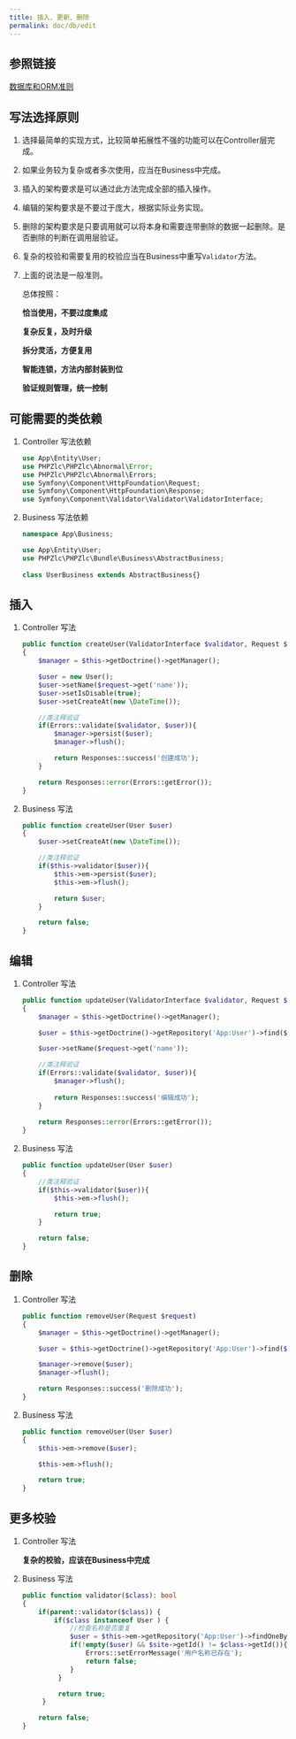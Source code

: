 ```yaml
---
title: 插入、更新、删除
permalink: doc/db/edit
---
```


## 参照链接

[数据库和ORM准则](https://symfony.com/doc/4.4/doctrine.html)

## 写法选择原则

1. 选择最简单的实现方式，比较简单拓展性不强的功能可以在Controller层完成。

2. 如果业务较为复杂或者多次使用，应当在Business中完成。

3. 插入的架构要求是可以通过此方法完成全部的插入操作。

4. 编辑的架构要求是不要过于庞大，根据实际业务实现。

5. 删除的架构要求是只要调用就可以将本身和需要连带删除的数据一起删除。是否删除的判断在调用层验证。

6. 复杂的校验和需要复用的校验应当在Business中重写`Validator`方法。

7. 上面的说法是一般准则。

   总体按照：  
   
      **恰当使用，不要过度集成** 
        
      **复杂反复，及时升级** 
        
      **拆分灵活，方便复用**
        
      **智能连锁，方法内部封装到位** 
        
      **验证规则管理，统一控制**

## 可能需要的类依赖

1. Controller 写法依赖

    ```php
    use App\Entity\User;
    use PHPZlc\PHPZlc\Abnormal\Error;
    use PHPZlc\PHPZlc\Abnormal\Errors;
    use Symfony\Component\HttpFoundation\Request;
    use Symfony\Component\HttpFoundation\Response;
    use Symfony\Component\Validator\Validator\ValidatorInterface;
    ```

2. Business 写法依赖

    ```php
    namespace App\Business;
   
    use App\Entity\User;
    use PHPZlc\PHPZlc\Bundle\Business\AbstractBusiness;
        
    class UserBusiness extends AbstractBusiness{}
    ```

## 插入

1. Controller 写法

    ```php
    public function createUser(ValidatorInterface $validator, Request $request)
    {
        $manager = $this->getDoctrine()->getManager();

        $user = new User();
        $user->setName($request->get('name'));
        $user->setIsDisable(true);
        $user->setCreateAt(new \DateTime());

        //类注释验证
        if(Errors::validate($validator, $user)){
            $manager->persist($user);
            $manager->flush();

            return Responses::success('创建成功');
        }

        return Responses::error(Errors::getError());
    }
    ```

2. Business 写法

    ```php
    public function createUser(User $user)
    {
        $user->setCreateAt(new \DateTime());

        //类注释验证
        if($this->validator($user)){
            $this->em->persist($user);
            $this->em->flush();

            return $user;
        }

        return false;
    }
    ```

## 编辑

1. Controller 写法

    ```php
    public function updateUser(ValidatorInterface $validator, Request $request)
    {
        $manager = $this->getDoctrine()->getManager();

        $user = $this->getDoctrine()->getRepository('App:User')->find($request->get('id'));

        $user->setName($request->get('name'));

        //类注释验证
        if(Errors::validate($validator, $user)){
            $manager->flush();
            
            return Responses::success('编辑成功');
        }
        
        return Responses::error(Errors::getError());
    }
    ```

2. Business 写法

    ```php
    public function updateUser(User $user)
    {
        //类注释验证
        if($this->validator($user)){
            $this->em->flush();

            return true;
        }

        return false;
    }
    ```   

## 删除

1. Controller 写法

    ```php
    public function removeUser(Request $request)
    {
        $manager = $this->getDoctrine()->getManager();

        $user = $this->getDoctrine()->getRepository('App:User')->find($request->get('id'));

        $manager->remove($user);
        $manager->flush();

        return Responses::success('删除成功');
    }
    ```

2. Business 写法

    ```php
    public function removeUser(User $user)
    {
        $this->em->remove($user);

        $this->em->flush();

        return true;
    }
    ```
   
## 更多校验

1. Controller 写法

    **复杂的校验，应该在Business中完成**

2. Business 写法

    ```php
    public function validator($class): bool
    {
        if(parent::validator($class)) {
            if($class instanceof User ) {
                //检查名称是否重复
                $user = $this->em->getRepository('App:User')->findOneBy(['name' => $class->getName()]);
                if(!empty($user) && $site->getId() != $class->getId()){
                    Errors::setErrorMessage('用户名称已存在');
                    return false;
                }
             }

             return true;
         }

        return false;
    }
    ```